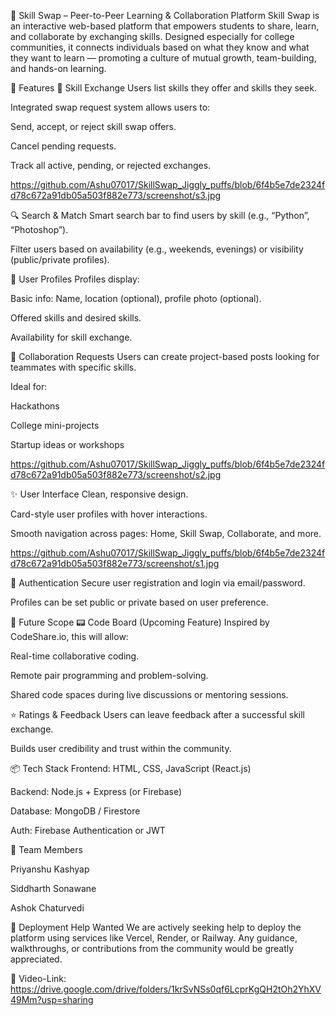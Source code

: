 🤝 Skill Swap – Peer-to-Peer Learning & Collaboration Platform
Skill Swap is an interactive web-based platform that empowers students to share, learn, and collaborate by exchanging skills. Designed especially for college communities, it connects individuals based on what they know and what they want to learn — promoting a culture of mutual growth, team-building, and hands-on learning.

🌟 Features
🔄 Skill Exchange
Users list skills they offer and skills they seek.

Integrated swap request system allows users to:

Send, accept, or reject skill swap offers.

Cancel pending requests.

Track all active, pending, or rejected exchanges.

https://github.com/Ashu07017/SkillSwap_Jiggly_puffs/blob/6f4b5e7de2324fd78c672a91db05a503f882e773/screenshot/s3.jpg

🔍 Search & Match
Smart search bar to find users by skill (e.g., “Python”, “Photoshop”).

Filter users based on availability (e.g., weekends, evenings) or visibility (public/private profiles).

👤 User Profiles
Profiles display:

Basic info: Name, location (optional), profile photo (optional).

Offered skills and desired skills.

Availability for skill exchange.

💬 Collaboration Requests
Users can create project-based posts looking for teammates with specific skills.

Ideal for:

Hackathons

College mini-projects

Startup ideas or workshops

https://github.com/Ashu07017/SkillSwap_Jiggly_puffs/blob/6f4b5e7de2324fd78c672a91db05a503f882e773/screenshot/s2.jpg

✨ User Interface
Clean, responsive design.

Card-style user profiles with hover interactions.

Smooth navigation across pages: Home, Skill Swap, Collaborate, and more.

https://github.com/Ashu07017/SkillSwap_Jiggly_puffs/blob/6f4b5e7de2324fd78c672a91db05a503f882e773/screenshot/s1.jpg

🔐 Authentication
Secure user registration and login via email/password.

Profiles can be set public or private based on user preference.

🧠 Future Scope
📟 Code Board (Upcoming Feature)
Inspired by CodeShare.io, this will allow:

Real-time collaborative coding.

Remote pair programming and problem-solving.

Shared code spaces during live discussions or mentoring sessions.

⭐ Ratings & Feedback
Users can leave feedback after a successful skill exchange.

Builds user credibility and trust within the community.

📦 Tech Stack
Frontend: HTML, CSS, JavaScript (React.js)

Backend: Node.js + Express (or Firebase)

Database: MongoDB / Firestore

Auth: Firebase Authentication or JWT

👥 Team Members

Priyanshu Kashyap

Siddharth Sonawane

Ashok Chaturvedi

🚀 Deployment Help Wanted
We are actively seeking help to deploy the platform using services like Vercel, Render, or Railway.
Any guidance, walkthroughs, or contributions from the community would be greatly appreciated.

🎥 Video-Link: https://drive.google.com/drive/folders/1krSvNSs0qf6LcprKgQH2tOh2YhXV49Mm?usp=sharing